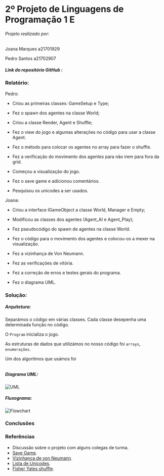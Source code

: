 # 2º Projeto de Linguagens de Programação 1 E

###### Projeto realizado por:
Joana Marques a21701929 <p>
Pedro Santos a21702907

##### Link do repositório GitHub :

### Relatório:
Pedro: <p>
- Criou as primeiras classes: GameSetup e Type; <p>
- Fez o spawn dos agentes na classe World; <p>
- Criou a classe Render, Agent e Shuffle; <p>
- Fez o view do jogo e algumas alterações no código para usar a classe Agent. <p>
- Fez o método para colocar os agentes no array para fazer o shuffle. <p>
- Fez a verificação do movimento dos agentes para não irem para fora da grid. <p>
- Começou a visualização do jogo. <p>
- Fez o save game e adicionou comentários. <p>
- Pesquisou os unicodes a ser usados. <p>

Joana: <p>
- Criou a interface IGameObject a classe World, Manager e Empty; <p>
- Modificou as classes dos agentes (Agent_AI e Agent_Play); <p>
- Fez pseudocódigo do spawn de agentes na classe World. <p>
- Fez o código para o movimento dos agentes e colocou-os a mexer na visualização. <p>
- Fez a vizinhança de Von Neumann. <p>
- Fez as verificações de vitória. <p>
- Fez a correção de erros e testes gerais do programa. <p>
- Fez o diagrama UML. <p>

### Solução:
##### Arquitetura:
Separámos o código em várias classes.
Cada classe desepenha uma determinada função no código. <p>
O `Program` inicializa o jogo. <p>

As estruturas de dados que utilizámos no nosso código foi `arrays`, `enumerações`. <p>

Um dos algoritmos que usámos foi


```
```


##### Diagrama UML:
![UML]()
##### Fluxograma:
![Flowchart]()

### Conclusões

### Referências
* Discussão sobre o projeto com alguns colegas de turma.
* [Save Game](https://www.youtube.com/watch?v=jbwjbbc5PjI&t=321s).
* [Vizinhança de von Neumann](https://github.com/synpse/ic2017p2e).
* [Lista de Unicodes](https://unicode-table.com/pt/).
* [Fisher Yates shuffle](https://stackoverflow.com/questions/25943286/fisher-yates-shuffle-on-a-cards-list).
